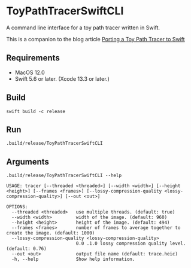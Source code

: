 # ToyPathTracerSwiftCLI

A command line interface for a toy path tracer written in Swift.

This is a companion to the blog article
[Porting a Toy Path Tracer to Swift](https://jackpal.github.io/2020/01/20/Porting_a_Toy_Path_Tracer_to_Swift.html)

## Requirements

+ MacOS 12.0
+ Swift 5.6 or later. (Xcode 13.3 or later.)

## Build

```
swift build -c release
```

## Run

```
.build/release/ToyPathTracerSwiftCLI
```

## Arguments

```
.build/release/ToyPathTracerSwiftCLI --help

USAGE: tracer [--threaded <threaded>] [--width <width>] [--height <height>] [--frames <frames>] [--lossy-compression-quality <lossy-compression-quality>] [--out <out>]

OPTIONS:
  --threaded <threaded>   use multiple threads. (default: true)
  --width <width>         width of the image. (default: 960)
  --height <height>       height of the image. (default: 494)
  --frames <frames>       number of frames to average together to create the image. (default: 1000)
  --lossy-compression-quality <lossy-compression-quality>
                          0.0 .1.0 lossy compression quality level. (default: 0.76)
  --out <out>             output file name (default: trace.heic)
  -h, --help              Show help information.
```
